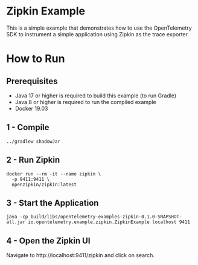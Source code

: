 # Zipkin Example

This is a simple example that demonstrates how to use the OpenTelemetry SDK
to instrument a simple application using Zipkin as the trace exporter.

# How to Run

## Prerequisites

* Java 17 or higher is required to build this example (to run Gradle)
* Java 8 or higher is required to run the compiled example
* Docker 19.03

## 1 - Compile 
```shell script
../gradlew shadowJar
```
## 2 - Run Zipkin

```shell script
docker run --rm -it --name zipkin \
  -p 9411:9411 \
  openzipkin/zipkin:latest
```

## 3 - Start the Application
```shell script
java -cp build/libs/opentelemetry-examples-zipkin-0.1.0-SNAPSHOT-all.jar io.opentelemetry.example.zipkin.ZipkinExample localhost 9411
```
## 4 - Open the Zipkin UI

Navigate to http://localhost:9411/zipkin and click on search.

[zipkin]:[https://zipkin.io/]
